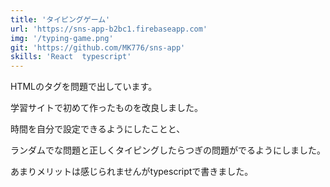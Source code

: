 ```yaml
---
title: 'タイピングゲーム'
url: 'https://sns-app-b2bc1.firebaseapp.com'
img: '/typing-game.png'
git: 'https://github.com/MK776/sns-app'
skills: 'React  typescript'
---
```


HTMLのタグを問題で出しています。

学習サイトで初めて作ったものを改良しました。

時間を自分で設定できるようにしたことと、

ランダムでな問題と正しくタイピングしたらつぎの問題がでるようにしました。

あまりメリットは感じられませんがtypescriptで書きました。
